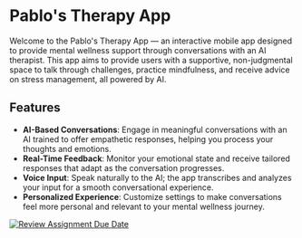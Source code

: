 # Pablo's Therapy App
Welcome to the Pablo's Therapy App — an interactive mobile app designed to provide mental wellness support through conversations with an AI therapist. This app aims to provide users with a supportive, non-judgmental space to talk through challenges, practice mindfulness, and receive advice on stress management, all powered by AI.

## Features
- **AI-Based Conversations**: Engage in meaningful conversations with an AI trained to offer empathetic responses, helping you process your thoughts and emotions.
- **Real-Time Feedback**: Monitor your emotional state and receive tailored responses that adapt as the conversation progresses.
- **Voice Input**: Speak naturally to the AI; the app transcribes and analyzes your input for a smooth conversational experience.
- **Personalized Experience**: Customize settings to make conversations feel more personal and relevant to your mental wellness journey.


[![Review Assignment Due Date](https://classroom.github.com/assets/deadline-readme-button-22041afd0340ce965d47ae6ef1cefeee28c7c493a6346c4f15d667ab976d596c.svg)](https://classroom.github.com/a/_U2QbDVP)
